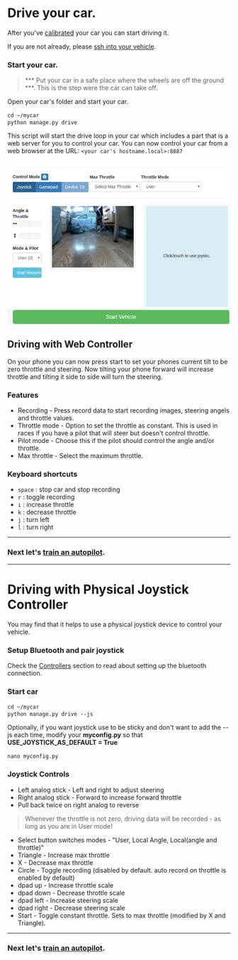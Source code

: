 # Drive your car.

After you've [calibrated](/guide/calibrate) your car you can start driving it. 

If you are not already, please [ssh into your vehicle](/guide/robot_sbc/setup_raspberry_pi/#step-5-connecting-to-the-pi).

### Start your car.
 
> *** Put your car in a safe place where the wheels are off the ground ***. This
is the step were the car can take off. 

Open your car's folder and start your car. 
```
cd ~/mycar
python manage.py drive
```

This script will start the drive loop in your car which includes a part that 
is a web server for you to control your car. You can now control your car
from a web browser at the URL: `<your car's hostname.local>:8887`

![drive UI](../assets/drive_UI.png)

## Driving with Web Controller
On your phone you can now press start to set your phones current tilt to be
zero throttle and steering. Now tilting your phone forward will increase throttle and tilting it side to side will turn the steering. 


### Features
* Recording - Press record data to start recording images, steering angels and throttle values. 
* Throttle mode - Option to set the throttle as constant. This is used in 
races if you have a pilot that will steer but doesn't control throttle. 
* Pilot mode - Choose this if the pilot should control the angle and/or throttle.
* Max throttle - Select the maximum throttle.

### Keyboard shortcuts
* `space` : stop car and stop recording
* `r` : toggle recording
* `i` : increase throttle
* `k` : decrease throttle
* `j` : turn left 
* `l` : turn right 

-----

### Next let's [train an autopilot](/guide/train_autopilot/).

----

# Driving with Physical Joystick Controller

You may find that it helps to use a physical joystick device to control your vehicle.

### Setup Bluetooth and pair joystick
Check the [Controllers](/parts/controllers/#physical-joystick-controller) section to read about setting up the bluetooth connection.

### Start car
```
cd ~/mycar
python manage.py drive --js
```

Optionally, if you want joystick use to be sticky and don't want to add the --js each time, modify your __myconfig.py__ so that __USE_JOYSTICK_AS_DEFAULT = True__
```
nano myconfig.py
```


### Joystick Controls

* Left analog stick - Left and right to adjust steering
* Right analog stick - Forward to increase forward throttle
* Pull back twice on right analog to reverse

> Whenever the throttle is not zero, driving data will be recorded - as long as you are in User mode!

* Select button switches modes - "User, Local Angle, Local(angle and throttle)"
* Triangle - Increase max throttle
* X  - Decrease max throttle
* Circle - Toggle recording (disabled by default. auto record on throttle is enabled by default)
* dpad up - Increase throttle scale
* dpad down - Decrease throttle scale
* dpad left - Increase steering scale
* dpad right - Decrease steering scale
* Start - Toggle constant throttle. Sets to max throttle (modified by X and Triangle).


-----

### Next let's [train an autopilot](/guide/train_autopilot/).
